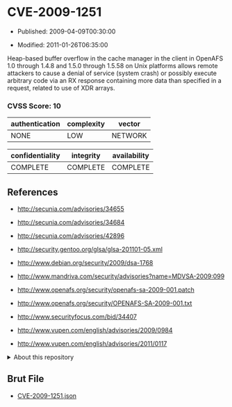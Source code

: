# CVE-2009-1251

- Published: 2009-04-09T00:30:00

- Modified: 2011-01-26T06:35:00

Heap-based buffer overflow in the cache manager in the client in OpenAFS 1.0 through 1.4.8 and 1.5.0 through 1.5.58 on Unix platforms allows remote attackers to cause a denial of service (system crash) or possibly execute arbitrary code via an RX response containing more data than specified in a request, related to use of XDR arrays.

### CVSS Score: **10**

| authentication | complexity | vector |
| --- | --- | --- |
| NONE | LOW | NETWORK |

| confidentiality | integrity | availability |
| --- | --- | --- |
| COMPLETE | COMPLETE | COMPLETE |

## References

* http://secunia.com/advisories/34655

* http://secunia.com/advisories/34684

* http://secunia.com/advisories/42896

* http://security.gentoo.org/glsa/glsa-201101-05.xml

* http://www.debian.org/security/2009/dsa-1768

* http://www.mandriva.com/security/advisories?name=MDVSA-2009:099

* http://www.openafs.org/security/openafs-sa-2009-001.patch

* http://www.openafs.org/security/OPENAFS-SA-2009-001.txt

* http://www.securityfocus.com/bid/34407

* http://www.vupen.com/english/advisories/2009/0984

* http://www.vupen.com/english/advisories/2011/0117

<details>
<summary>About this repository</summary> 

  This repository is part of the project [Live Hack CVE](https://github.com/Live-Hack-CVE). Main website can be found [www.live-hack.org](https://www.live-hack.org) 
  
  Made by [Sn0wAlice](https://github.com/Sn0wAlice) for the people that care about security and need to have a feed of the latest CVEs. Hope you enjoy it, don't forget to star the repo and follow me on [Twitter](https://twitter.com/Sn0wAlice) and [Github](https://github.com/Sn0wAlice). And that is my [personnal website](https://www.alice-snow.me/)

  - [Home Page](https://github.com/Live-Hack-CVE)
  - [Framework](https://github.com/Live-Hack-CVE/cve-framework)
  - [CVE database](https://github.com/Live-Hack-CVE/full_database)
  - [Changelog](https://github.com/Live-Hack-CVE/Changelog)
</details>

## Brut File

* [CVE-2009-1251.json](https://raw.githubusercontent.com/Live-Hack-CVE/full_database/main/cves/2009/CVE-2009-1251.json)

